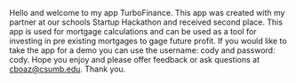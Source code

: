 Hello and welcome to my app TurboFinance.
This app was created with my partner at our schools Startup Hackathon and received second place.
This app is used for mortgage calculations and can be used as a tool for investing in 
pre existing mortgages to gage future profit.
If you would like to take the app for a demo you can use the username: cody and password: cody.
Hope you enjoy and please offer feedback or ask questions at cboaz@csumb.edu.
Thank you. 
